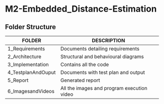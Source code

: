 # M2-Embedded_Distance-Estimation


Folder Structure
-----------------------


| FOLDER               | DESCRIPTION                                   |
|-----------           | -------------                                 |
|1_Requirements        | Documents detailing requirements              |
|2_Architecture        | Structural and behavioural diagrams           |
|3_Implementation      | Contains all the code                         |
|4_TestplanAndOuput    | Documents with test plan and output          |
|5_Report              | Generated report                              |
|6_ImagesandVideos     | All the images and program execution video    |
